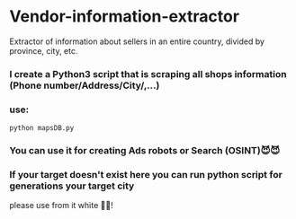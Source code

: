# Vendor-information-extractor
Extractor of information about sellers in an entire country, divided by province, city, etc.


### I create a Python3 script that is scraping all shops information (Phone number/Address/City/,...)

### use:
```
python mapsDB.py
```


### You can use it for creating Ads robots or Search (OSINT)😈😈

### If your target doesn't exist here you can run python script for generations your target city

please use from it white 🐻‍❄️!
